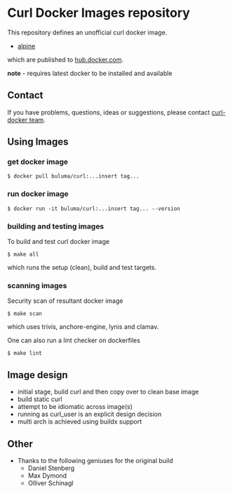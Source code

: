 # Curl Docker Images repository

This repository defines an unofficial curl docker image.

* [alpine](alpine/)

which are published to [hub.docker.com](https://hub.docker.com/r/buluma/curl).


__note__ - requires latest docker to be installed and available

## Contact

If you have problems, questions, ideas or suggestions, please contact [curl-docker team](curl-docker@haxx.se).

## Using Images

### get docker image

```
$ docker pull buluma/curl:...insert tag...
```

### run docker image

```
$ docker run -it buluma/curl:...insert tag... --version
```

### building and testing images

To build and test curl docker image
```
$ make all
```
which runs the setup (clean), build and test targets.

### scanning images

Security scan of resultant docker image
```
$ make scan
```
which uses trivis, anchore-engine, lynis and clamav.

One can also run a lint checker on dockerfiles
```
$ make lint
```

## Image design

* initial stage, build curl and then copy over to clean base image
* build static curl
* attempt to be idiomatic across image(s)
* running as curl_user is an explicit design decision
* multi arch is achieved using buildx support

## Other

* Thanks to the following geniuses for the original build
    * Daniel Stenberg
    * Max Dymond
    * Olliver Schinagl

